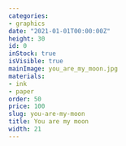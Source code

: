 ```yaml
---
categories:
- graphics
date: "2021-01-01T00:00:00Z"
height: 30
id: 0
inStock: true
isVisible: true
mainImage: you_are_my_moon.jpg
materials:
- ink
- paper
order: 50
price: 100
slug: you-are-my-moon
title: You are my moon
width: 21
---
```



